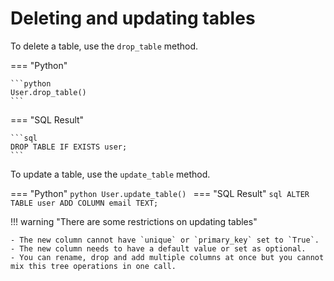 # Deleting and updating tables

To delete a table, use the `drop_table` method.

=== "Python"

    ```python
    User.drop_table()
    ```
=== "SQL Result"

    ```sql
    DROP TABLE IF EXISTS user;
    ```

To update a table, use the `update_table` method.

=== "Python"
    ```python
    User.update_table()
    ```
=== "SQL Result"
    ```sql
    ALTER TABLE user ADD COLUMN email TEXT;
    ```

!!! warning "There are some restrictions on updating tables"

    - The new column cannot have `unique` or `primary_key` set to `True`.
    - The new column needs to have a default value or set as optional.
    - You can rename, drop and add multiple columns at once but you cannot mix this tree operations in one call.